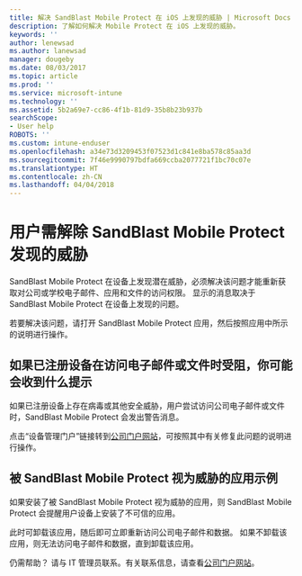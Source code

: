 ```yaml
---
title: 解决 SandBlast Mobile Protect 在 iOS 上发现的威胁 | Microsoft Docs
description: 了解如何解决 Mobile Protect 在 iOS 上发现的威胁。
keywords: ''
author: lenewsad
ms.author: lanewsad
manager: dougeby
ms.date: 08/03/2017
ms.topic: article
ms.prod: ''
ms.service: microsoft-intune
ms.technology: ''
ms.assetid: 5b2a69e7-cc86-4f1b-81d9-35b8b23b937b
searchScope:
- User help
ROBOTS: ''
ms.custom: intune-enduser
ms.openlocfilehash: a34e73d3209453f07523d1c841e8ba578c85aa3d
ms.sourcegitcommit: 7f46e9990797bdfa669ccba2077721f1bc70c07e
ms.translationtype: HT
ms.contentlocale: zh-CN
ms.lasthandoff: 04/04/2018
---
```

# <a name="you-need-to-resolve-a-threat-found-by-sandblast-mobile-protect"></a>用户需解除 SandBlast Mobile Protect 发现的威胁

SandBlast Mobile Protect 在设备上发现潜在威胁，必须解决该问题才能重新获取对公司或学校电子邮件、应用和文件的访问权限。 显示的消息取决于 SandBlast Mobile Protect 在设备上发现的问题。

若要解决该问题，请打开 SandBlast Mobile Protect 应用，然后按照应用中所示的说明进行操作。

## <a name="what-you-might-see-if-your-enrolled-device-is-blocked-from-accessing-email-or-files"></a>如果已注册设备在访问电子邮件或文件时受阻，你可能会收到什么提示

如果已注册设备上存在病毒或其他安全威胁，用户尝试访问公司电子邮件或文件时，SandBlast Mobile Protect 会发出警告消息。

点击“设备管理门户”链接转到[公司门户网站](http://portal.manage.microsoft.com)，可按照其中有关修复此问题的说明进行操作。

## <a name="example-of-an-app-that-sandblast-mobile-protect-sees-as-a-threat"></a>被 SandBlast Mobile Protect 视为威胁的应用示例

如果安装了被 SandBlast Mobile Protect 视为威胁的应用，则 SandBlast Mobile Protect 会提醒用户设备上安装了不可信的应用。

此时可卸载该应用，随后即可立即重新访问公司电子邮件和数据。 如果不卸载该应用，则无法访问电子邮件和数据，直到卸载该应用。

仍需帮助？ 请与 IT 管理员联系。有关联系信息，请查看[公司门户网站](http://portal.manage.microsoft.com)。
